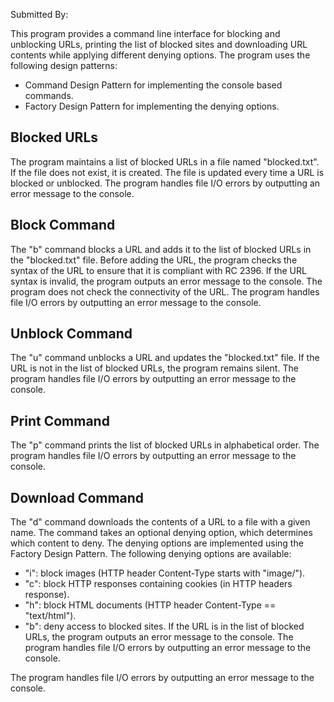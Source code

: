 <p> Submitted By: </p>

<p>
      This program provides a command line interface for blocking and unblocking URLs, printing the list of blocked sites and downloading URL contents while applying different denying options. The program uses the following design patterns:
    </p>
    <ul>
      <li>Command Design Pattern for implementing the console based commands.</li>
      <li>Factory Design Pattern for implementing the denying options.</li>
    </ul>
    <h2>Blocked URLs</h2>
    <p>
      The program maintains a list of blocked URLs in a file named "blocked.txt". If the file does not exist, it is created. The file is updated every time a URL is blocked or unblocked. The program handles file I/O errors by outputting an error message to the console.
    </p>
    <h2>Block Command</h2>
    <p>
      The "b" command blocks a URL and adds it to the list of blocked URLs in the "blocked.txt" file. Before adding the URL, the program checks the syntax of the URL to ensure that it is compliant with RC 2396. If the URL syntax is invalid, the program outputs an error message to the console. The program does not check the connectivity of the URL. The program handles file I/O errors by outputting an error message to the console.
    </p>
    <h2>Unblock Command</h2>
    <p>
      The "u" command unblocks a URL and updates the "blocked.txt" file. If the URL is not in the list of blocked URLs, the program remains silent. The program handles file I/O errors by outputting an error message to the console.
    </p>
    <h2>Print Command</h2>
    <p>
      The "p" command prints the list of blocked URLs in alphabetical order. The program handles file I/O errors by outputting an error message to the console.
    </p>
    <h2>Download Command</h2>
    <p>
      The "d" command downloads the contents of a URL to a file with a given name. The command takes an optional denying option, which determines which content to deny. The denying options are implemented using the Factory Design Pattern. The following denying options are available:
    </p>
    <ul>
      <li>"i": block images (HTTP header Content-Type starts with "image/").</li>
      <li>"c": block HTTP responses containing cookies (in HTTP headers response).</li>
      <li>"h": block HTML documents (HTTP header Content-Type == "text/html").</li>
      <li>"b": deny access to blocked sites. If the URL is in the list of blocked URLs, the program outputs an error message to the console. The program handles file I/O errors by outputting an error message to the console.</li>
    </ul>
    <p>
      The program handles file I/O errors by outputting an error message to the console.
    </p>
